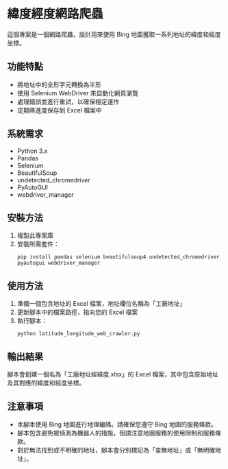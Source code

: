 # 緯度經度網路爬蟲

這個專案是一個網路爬蟲，設計用來使用 Bing 地圖獲取一系列地址的緯度和經度坐標。

## 功能特點

- 將地址中的全形字元轉換為半形
- 使用 Selenium WebDriver 來自動化網頁瀏覽
- 處理錯誤並進行重試，以確保穩定運作
- 定期將進度保存到 Excel 檔案中

## 系統需求

- Python 3.x
- Pandas
- Selenium
- BeautifulSoup
- undetected_chromedriver
- PyAutoGUI
- webdriver_manager

## 安裝方法

1. 複製此專案庫
2. 安裝所需套件：
   ```
   pip install pandas selenium beautifulsoup4 undetected_chromedriver pyautogui webdriver_manager
   ```

## 使用方法

1. 準備一個包含地址的 Excel 檔案，地址欄位名稱為「工廠地址」
2. 更新腳本中的檔案路徑，指向您的 Excel 檔案
3. 執行腳本：
   ```
   python latitude_longitude_web_crawler.py
   ```

## 輸出結果

腳本會創建一個名為「工廠地址經緯度.xlsx」的 Excel 檔案，其中包含原始地址及其對應的緯度和經度坐標。

## 注意事項

- 本腳本使用 Bing 地圖進行地理編碼。請確保您遵守 Bing 地圖的服務條款。
- 腳本包含避免被偵測為機器人的措施，但請注意地圖服務的使用限制和服務條款。
- 對於無法找到或不明確的地址，腳本會分別標記為「查無地址」或「無明確地址」。
